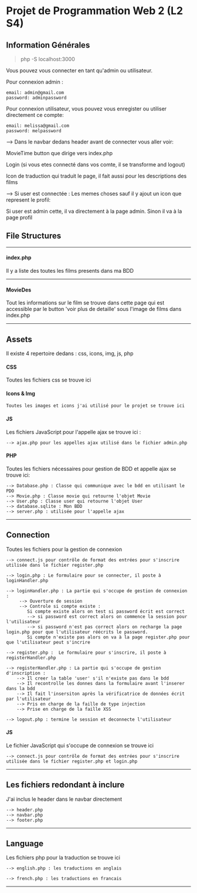 # Projet de Programmation Web 2 (L2 S4)

## Information Générales
>php -S localhost:3000

Vous pouvez vous connecter en tant qu'admin ou utilisateur. 

Pour connexion admin : 

    email: admin@gmail.com
    password: adminpassword
Pour connexion utilisateur, vous pouvez vous enregister ou utiliser directement ce compte:

    email: melissa@gmail.com
    password: melpassword

--> Dans le navbar dedans header avant de connecter vous aller voir:

MovieTime button que dirige vers index.php

Login (si vous etes connecté dans vos comte, il se transforme and logout)

Icon de traduction qui traduit le page, il fait aussi pour les descriptions des films

--> Si user est connectée :
Les memes choses sauf il y ajout un icon que represent le profil:

Si user est admin cette, il va directement à la page admin.
Sinon il va à la page profil

## File Structures

---

#### index.php
Il y a liste des toutes les films presents dans ma BDD

---
#### MovieDes
Tout les informations sur le film se trouve dans cette page qui est accessible par le button 'voir plus de detaille' sous l'image de films dans index.php 

---
## Assets
Il existe 4 repertoire dedans : css, icons, img, js, php

#### CSS
Toutes les fichiers css se trouve ici

#### Icons & Img
    Toutes les images et icons j'ai utilisé pour le projet se trouve ici

#### JS
Les fichiers JavaScript pour l'appelle ajax se trouve ici :

    --> ajax.php pour les appelles ajax utilisé dans le fichier admin.php
    
#### PHP
Toutes les fichiers nécessaires pour gestion de BDD et appelle ajax se trouve ici: 

    --> Database.php : Classe qui communique avec le bdd en utilisant le PDO
    --> Movie.php : Classe movie qui retourne l'objet Movie
    --> User.php : Classe user qui retourne l'objet User
    --> database.sqlite : Mon BDD
    --> server.php : utilisée pour l'appelle ajax 
-------------------------------
## Connection
Toutes les fichiers pour la gestion de connexion

    --> connect.js pour contrôle de format des entrées pour s'inscrire utilisée dans le fichier register.php
    
    --> login.php : Le formulaire pour se connecter, il poste à loginHandler.php

    --> loginHandler.php : La partie qui s'occupe de gestion de connexion :
         --> Ouverture de session
         --> Controle si compte existe :
            Si compte existe alors on test si password écrit est correct
            --> si password est correct alors on commence la session pour l'utilisateur
            --> si password n'est pas correct alors on recharge la page login.php pour que l'utilisateur réécrits le password.
            Si compte n'existe pas alors on va à la page register.php pour que l'utilisateur peut s'incrire
    
    --> register.php :  Le formulaire pour s'inscrire, il poste à registerHandler.php
    
    --> registerHandler.php : La partie qui s'occupe de gestion d'inscription :
        --> Il creer la table 'user' s'il n'existe pas dans le bdd
        --> Il recontrolle les donnes dans la formulaire avant l'inserer dans la bdd
        --> Il fait l'insersiton après la vérificatrice de données écrit par l'utilisateur
        --> Pris en charge de la faille de type injection
        --> Prise en charge de la faille XSS

    --> logout.php : termine le session et deconnecte l'utilisateur
#### JS
Le fichier JavaScript qui s'occupe de connexion se trouve ici

    --> connect.js pour contrôle de format des entrées pour s'inscrire utilisée dans le fichier register.php et login.php

----

## Les fichiers redondant à inclure
J'ai inclus le header dans le navbar directement

    --> header.php
    --> navbar.php
    --> footer.php


----
## Language
Les fichiers php pour la traduction se trouve ici

    --> english.php : les traductions en anglais
    
    --> french.php : les traductions en francais
---

